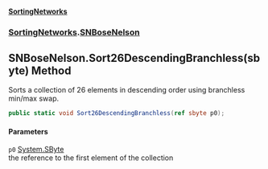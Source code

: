 #### [SortingNetworks](./index.md 'index')
### [SortingNetworks](./SortingNetworks.md 'SortingNetworks').[SNBoseNelson](./SortingNetworks-SNBoseNelson.md 'SortingNetworks.SNBoseNelson')
## SNBoseNelson.Sort26DescendingBranchless(sbyte) Method
Sorts a collection of 26 elements in descending order using branchless min/max swap.  
```csharp
public static void Sort26DescendingBranchless(ref sbyte p0);
```
#### Parameters
<a name='SortingNetworks-SNBoseNelson-Sort26DescendingBranchless(sbyte)-p0'></a>
`p0` [System.SByte](https://docs.microsoft.com/en-us/dotnet/api/System.SByte 'System.SByte')  
the reference to the first element of the collection  
  
